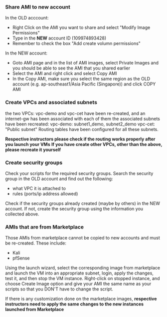 ### Share AMI to new account 

In the OLD acccount:

- Right Click on the AMI you want to share and select "Modify  Image Permissions" 
- Type in the **NEW** account ID (109974893428)
- Remember to check the box "Add create volumn permissions"

In the NEW account:
- Goto AMI page and in the list of AMI images, select Private Images and you should be able to see the AMI that you shared earlier
- Select the AMI and right click and select Copy AMI
- In the Copy AMI, make sure you select the same region as the OLD account (e.g. ap-southeast1/Asia Pacific (Singapore)) and click COPY AMI

### Create VPCs and associated subnets
the two VPCs: vpc-demo and vpc-cet have been re-created, and an internet-gw has been associated with each of them
the associated subnets have been recreated: 
vpc-demo:  subnet1_demo, subnet2_demo
vpc-cet: "Public subnet"
Routing tables have been configured for all these subnets. 

**Respective instructors please check if the routing works properly after you launch your VMs**
**If you have create other VPCs, other than the above, please recreate it yourself**


### Create security groups

Check your scripts for the required security groups. 
Search the security group in the OLD account and find out the following:
- what VPC it is attached to 
- rules (ports/ip address allowed)

Check if the security groups already created (maybe by others) in the NEW account. If not, create the security group using the information you collected above.


### AMIs that are from Marketplace 

Those AMIs from marketplace cannot be copied to new accounts and must be re-created. These include:
- Kali
- pfSense

Using the launch wizard, select the corresponding image from marketplace and launch the VM into an appropriate subnet, login, apply the changes, test it, and then stop the VM instance.  Right-click on stopped instance, and choose Create Image option and give your AMI the same name as your scripts so that you DON'T have to change the script. 


If there is any customization done on the marketplace images, **respective instructors need to apply the same changes to the new instances launched from Marketplace**
